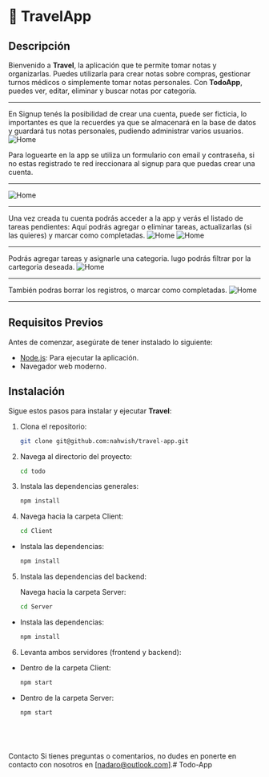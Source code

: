 # 📝 TravelApp

## Descripción
Bienvenido a **Travel**, la aplicación que te permite tomar notas y organizarlas. Puedes utilizarla para crear notas sobre compras, gestionar turnos médicos o simplemente tomar notas personales. Con **TodoApp**, puedes ver, editar, eliminar y buscar notas por categoría.

<hr/>
En Signup tenés la posibilidad de crear una cuenta, puede ser ficticia, lo importantes es que la recuerdes
ya que se almacenará en la base de datos y guardará tus notas personales, pudiendo administrar varios usuarios.

<img src="./todos/Client/public/crear.png" alt="Home">

Para loguearte en la app se utiliza un formulario con email y contraseña, si no estas registrado te red
ireccionara al signup para que puedas crear una cuenta.

<hr/>
<img src="./todos/Client/public/ingresar.png" alt="Home">

<hr/>
Una vez creada tu cuenta podrás acceder a la app y verás el listado de tareas pendientes:
Aquí podrás agregar o eliminar tareas, actualizarlas (si las quieres) y marcar como
completadas.

<img src="./todos/Client/public/image1.png" alt="Home">

<img src="./todos/Client/public/lista.png" alt="Home">

<hr/>
Podrás agregar tareas y asignarle una categoria. lugo podrás filtrar por la cartegoria deseada.

<img src="./todos/Client/public/agregar.png" alt="Home">

<hr/>
También podras borrar los registros, o marcar como completadas.

<img src="./todos/Client/public/editar.png" alt="Home">

<hr/>




## Requisitos Previos
Antes de comenzar, asegúrate de tener instalado lo siguiente:
- [Node.js](https://nodejs.org/): Para ejecutar la aplicación.
- Navegador web moderno.

## Instalación
Sigue estos pasos para instalar y ejecutar **Travel**:

1. Clona el repositorio:
   ```bash
   git clone git@github.com:nahwish/travel-app.git
2. Navega al directorio del proyecto:
   ```bash
   cd todo
3. Instala las dependencias generales:
   ```bash
   npm install
4. Navega hacia la carpeta Client:
   ```bash
   cd Client
- Instala las dependencias: 
   ```bash
   npm install
5. Instala las dependencias del backend:
   
   Navega hacia la carpeta Server:
   ```bash
   cd Server
- Instala las dependencias: 
   ```bash 
   npm install
6. Levanta ambos servidores (frontend y backend):
- Dentro de la carpeta Client:
   ```bash
   npm start

- Dentro de la carpeta Server:

   ```bash
   npm start






Contacto
Si tienes preguntas o comentarios, no dudes en ponerte en contacto con nosotros en [nadaro@outlook.com].# Todo-App

